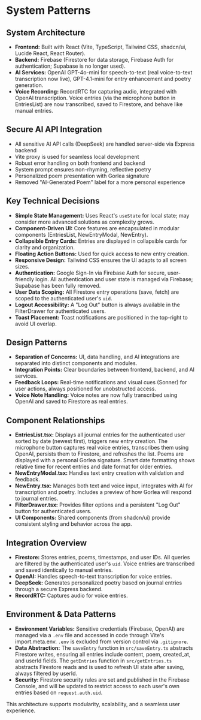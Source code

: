 # System Patterns

## System Architecture

- **Frontend:** Built with React (Vite, TypeScript, Tailwind CSS, shadcn/ui, Lucide React, React Router).
- **Backend:** Firebase (Firestore for data storage, Firebase Auth for authentication; Supabase is no longer used).
- **AI Services:** OpenAI GPT-4o-mini for speech-to-text (real voice-to-text transcription now live), GPT-4.1-mini for entry enhancement and poetry generation.
- **Voice Recording:** RecordRTC for capturing audio, integrated with OpenAI transcription. Voice entries (via the microphone button in EntriesList) are now transcribed, saved to Firestore, and behave like manual entries.

## Secure AI API Integration

- All sensitive AI API calls (DeepSeek) are handled server-side via Express backend
- Vite proxy is used for seamless local development
- Robust error handling on both frontend and backend
- System prompt ensures non-rhyming, reflective poetry
- Personalized poem presentation with Gorlea signature
- Removed "AI-Generated Poem" label for a more personal experience

## Key Technical Decisions

- **Simple State Management:** Uses React's `useState` for local state; may consider more advanced solutions as complexity grows.
- **Component-Driven UI:** Core features are encapsulated in modular components (EntriesList, NewEntryModal, NewEntry).
- **Collapsible Entry Cards:** Entries are displayed in collapsible cards for clarity and organization.
- **Floating Action Buttons:** Used for quick access to new entry creation.
- **Responsive Design:** Tailwind CSS ensures the UI adapts to all screen sizes.
- **Authentication:** Google Sign-In via Firebase Auth for secure, user-friendly login. All authentication and user state is managed via Firebase; Supabase has been fully removed.
- **User Data Scoping:** All Firestore entry operations (save, fetch) are scoped to the authenticated user's `uid`.
- **Logout Accessibility:** A "Log Out" button is always available in the FilterDrawer for authenticated users.
- **Toast Placement:** Toast notifications are positioned in the top-right to avoid UI overlap.

## Design Patterns

- **Separation of Concerns:** UI, data handling, and AI integrations are separated into distinct components and modules.
- **Integration Points:** Clear boundaries between frontend, backend, and AI services.
- **Feedback Loops:** Real-time notifications and visual cues (Sonner) for user actions, always positioned for unobstructed access.
- **Voice Note Handling:** Voice notes are now fully transcribed using OpenAI and saved to Firestore as real entries.

## Component Relationships

- **EntriesList.tsx:** Displays all journal entries for the authenticated user sorted by date (newest first), triggers new entry creation. The microphone button captures real voice entries, transcribes them using OpenAI, persists them to Firestore, and refreshes the list. Poems are displayed with a personal Gorlea signature. Smart date formatting shows relative time for recent entries and date format for older entries.
- **NewEntryModal.tsx:** Handles text entry creation with validation and feedback.
- **NewEntry.tsx:** Manages both text and voice input, integrates with AI for transcription and poetry. Includes a preview of how Gorlea will respond to journal entries.
- **FilterDrawer.tsx:** Provides filter options and a persistent "Log Out" button for authenticated users.
- **UI Components:** Shared components (from shadcn/ui) provide consistent styling and behavior across the app.

## Integration Overview

- **Firestore:** Stores entries, poems, timestamps, and user IDs. All queries are filtered by the authenticated user's `uid`. Voice entries are transcribed and saved identically to manual entries.
- **OpenAI:** Handles speech-to-text transcription for voice entries.
- **DeepSeek:** Generates personalized poetry based on journal entries through a secure Express backend.
- **RecordRTC:** Captures audio for voice entries.

## Environment & Data Patterns

- **Environment Variables:** Sensitive credentials (Firebase, OpenAI) are managed via a `.env` file and accessed in code through Vite's import.meta.env. `.env` is excluded from version control via `.gitignore`.
- **Data Abstraction:** The `saveEntry` function in `src/saveEntry.ts` abstracts Firestore writes, ensuring all entries include content, poem, created_at, and userId fields. The `getEntries` function in `src/getEntries.ts` abstracts Firestore reads and is used to refresh UI state after saving, always filtered by userId.
- **Security:** Firestore security rules are set and published in the Firebase Console, and will be updated to restrict access to each user's own entries based on `request.auth.uid`.

This architecture supports modularity, scalability, and a seamless user experience.
